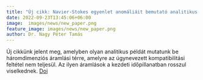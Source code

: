 ```yaml
---
title: "Új cikk: Navier-Stokes egyenlet anomáliáit bemutató analitikus példa"
date: 2022-09-23T13:45:06+06:00
image:  images/news/new_paper.png
feature_image: images/news/new_paper.png 
author: Dr. Nagy Péter Tamás
---
```


Új cikkünk jelent meg, amelyben olyan analitikus példát mutatunk be háromdimenziós áramlási térre, amelyre az úgynevezett kompatibilitási feltétel nem teljesül. Az ilyen áramlások a kezdeti időpillanatban rosszul viselkednek.
[Doi](https://doi.org/10.1088/1873-7005/ac92a4)

